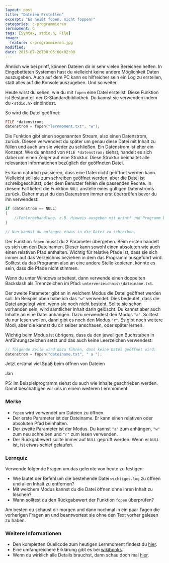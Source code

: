 ```yaml
---
layout: post
title: "Dateien Erstellen"
excerpt: "Es heißt fopen, nicht foppen!"
categories: c-programmieren
lernmoment: C
tags: [Syntax, stdio.h, File]
image:
  feature: c-programmieren.jpg
modified:
date: 2015-07-26T08:05:00+02:00
---
```


Ähnlich wie bei printf, können Dateien dir in sehr vielen Bereichen helfen. In Eingebetteten Systemen hast du vielleicht keine andere Möglichkeit Daten auszugeben. Auch auf dem PC kann es hilfreicher sein ein Log zu erstellen, statt alles auf die Konsole auszugeben. Und so weiter.

Heute wirst du sehen, wie du mit `fopen` eine Datei erstellst. Diese Funktion ist Bestandteil der C-Standardbibliothek. Du kannst sie verwenden indem du `<stdio.h>` einbindest.

So wird die Datei geöffnet:

```c
FILE *datenstrom;
datenstrom = fopen("lernmoment.txt", "w");
```

Die Funktion gibt einen sogenannten Stream, also einen Datenstrom, zurück. Diesen verwendest du später um genau diese Datei mit Inhalt zu füllen und auch um sie wieder zu schließen. Ein Datenstrom ist eher ein Konzept. Wie du anhand von `FILE *datenstrom;` siehst, handelt es sich dabei um einen Zeiger auf eine Struktur. Diese Struktur beinhaltet alle relevanten Informationen bezüglich der geöffneten Datei.

Es kann natürlich passieren, dass eine Datei nicht geöffnet werden kann. Vielleicht soll sie zum schreiben geöffnet werden, aber die Datei ist schreibgeschützt, oder dem Benutzer fehlen die passenden Rechte. In diesem Fall liefert die Funktion `NULL` anstelle eines gültigen Datenstroms zurück. Daher musst du den Datenstrom immer erst überprüfen bevor du ihn verwendest:

```c
if (datenstrom == NULL)
{
	//Fehlerbehandlung. z.B. Hinweis ausgeben mit printf und Programm beenden
}

// Nun kannst du anfangen etwas in die Datei zu schreiben.
```

Der Funktion `fopen` musst du 2 Parameter übergeben. Beim ersten handelt es sich um den Dateinamen. Dieser kann sowohl einen absoluten wie auch einen relativen Pfad enthalten. Wichtig für relative Pfade ist, dass sie sich immer auf das Verzeichnis beziehen in dem das Programm ausgeführt wird. Solltest du das Programm also an eine andere Stelle kopieren, könnte es sein, dass die Pfade nicht stimmen.

Wenn du unter Windows arbeitest, dann verwende einen doppelten Backslash als Trennzeichen im Pfad: `unterverzeichnis\\dateiname.txt`.

Der zweite Parameter gibt an in welchem Modus die Datei geöffnet werden soll. Im Beispiel oben habe ich das `"w"` verwendet. Dies bedeutet, dass die Datei angelegt wird, wenn sie noch nicht besteht. Sollte sie schon vorhanden sein, wird sämtlicher Inhalt darin gelöscht. Du kannst aber auch Inhalte an eine Datei anhängen. Dazu verwendest den Modus `"a"`. Solltest du nur lesen wollen, dann gibt es noch den Modus `"r"`. Es gibt noch weitere Modi, aber die kannst du dir selber anschauen, oder später lernen.

Wichtig beim Modus ist übrigens, dass du den jeweiligen Buchstaben in Anführungszeichen setzt und das auch keine Leerzeichen verwendest:

```c
// folgende Zeile wird dazu führen, dass keine Datei geöffnet wird:
datenstrom = fopen("dateiname.txt", " a ");
```

Jetzt erstmal viel Spaß beim öffnen von Dateien

Jan

PS: Im Beispielprogramm siehst du auch wie Inhalte geschrieben werden. Damit beschäftigen wir uns in einem weiteren Lernmoment.


### Merke

-	`fopen` wird verwendet um Dateien zu öffnen.
-	Der erste Parameter ist der Dateiname. Er kann einen relativen oder absoluten Pfad beinhalten.
-	Der zweite Parameter ist der Modus. Du kannst `"a"` zum anhängen, `"w"` zum neu schreiben und `"r"` zum lesen verwenden.
-	Der Rückgabewert sollte immer auf `NULL` geprüft werden. Wenn er `NULL` ist, ist etwas schief gelaufen.

### Lernquiz 

Verwende folgende Fragen um das gelernte von heute zu festigen:

-	Wie lautet der Befehl um die bestehende Datei `wichtiges.log` zu öffnen und allen Inhalt zu entfernen?
-	Mit welchem Modus kannst du die Datei öffnen ohne ihren Inhalt zu löschen?
-	Wann solltest du den Rückgabewert der Funktion `fopen` überprüfen?

Am besten du schaust dir morgen und dann nochmal in ein paar Tagen die vorherigen Fragen an und beantwortest sie ohne den Text vorher gelesen zu haben.

### Weitere Informationen

-	Den kompletten Quellcode zum heutigen Lernmoment findest du [hier](tbd). 
-	Eine umfangreichere Erklärung gibt es bei [wikibooks](https://de.wikibooks.org/wiki/C-Programmierung:_Dateien). 
-	Wenn du wirklich alle Details brauchst, dann schau doch mal [hier](http://openbook.rheinwerk-verlag.de/c_von_a_bis_z/016_c_ein_ausgabe_funktionen_005.htm#mj47f082541eb4df9dbdcefdbc2775feae).
